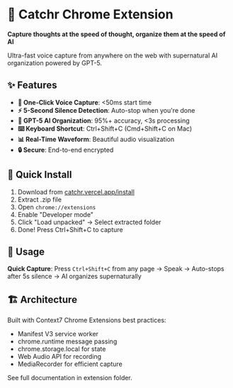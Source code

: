 # 🎤 Catchr Chrome Extension

**Capture thoughts at the speed of thought, organize them at the speed of AI**

Ultra-fast voice capture from anywhere on the web with supernatural AI organization powered by GPT-5.

## ✨ Features

- **🎤 One-Click Voice Capture**: <50ms start time
- **⚡ 5-Second Silence Detection**: Auto-stop when you're done
- **🤖 GPT-5 AI Organization**: 95%+ accuracy, <3s processing
- **⌨️ Keyboard Shortcut**: Ctrl+Shift+C (Cmd+Shift+C on Mac)
- **📊 Real-Time Waveform**: Beautiful audio visualization
- **🔒 Secure**: End-to-end encrypted

## 🚀 Quick Install

1. Download from [catchr.vercel.app/install](https://catchr.vercel.app/install)
2. Extract .zip file
3. Open `chrome://extensions`
4. Enable "Developer mode"
5. Click "Load unpacked" → Select extracted folder
6. Done! Press Ctrl+Shift+C to capture

## 📖 Usage

**Quick Capture**: Press `Ctrl+Shift+C` from any page → Speak → Auto-stops after 5s silence → AI organizes supernaturally

## 🏗️ Architecture

Built with Context7 Chrome Extensions best practices:
- Manifest V3 service worker
- chrome.runtime message passing
- chrome.storage.local for state
- Web Audio API for recording
- MediaRecorder for efficient capture

See full documentation in extension folder.
